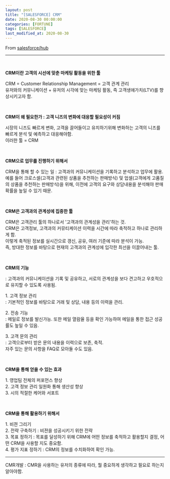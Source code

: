 ```yaml
---
layout: post
title: "[SALESFORCE] CRM"
date: 2020-08-30 00:00:00
categories: [FORTUNE]
tags: [SALESFORCE]
last_modified_at: 2020-08-30
---
```


From [salesforce/hub](https://www.salesforce.com/kr/hub/)

---

<br>

__CRM이란 고객의 시선에 맞춘 마케팅 활동을 위한 툴__
<p>
CRM = Customer Relationship Management = 고객 관계 관리
<br> 유저와의 커뮤니케이션 + 유저의 시각에 맞는 마케팅 활동, 즉 고객생애가치(LTV)를 향상시키고자 함.
</p>

<br>

__CRM이 왜 필요한가 : 고객 니즈의 변화에 대응할 필요성이 커짐__
<p>
시장의 니즈도 빠르게 변화, 고객을 끌어들이고 유치하기위해 변화하는 고객의 니즈를 빠르게 분석 및 예측하고 대응해야함.
<br>이러한 툴 = CRM
</p>

<br>

__CRM으로 업무를 진행하기 위해서__
<p>
CRM을 통해 할 수 있는 일 : 고객과의 커뮤니케이션을 기록하고 분석하고 업무에 활용.
예를 들어 크로스셀(고객과 관련된 상품을 추천하는 판매방식) 및 업셀(고객에게 고품질의 상품을 추천하는 판매방식)을 위해,
이전에 고객의 요구와 상담내용을 분석해야 판매확률을 높일 수 있기 때문.
</p>

<br>

__CRM은 고객과의 관계성에 집중한 툴__
<p>
CRM은 고객관리 툴의 하나로서 '고객과의 관계성을 관리'하는 것.
<br>CRM은 고객정보, 고객과의 커뮤티케이션 이력을 시간에 따라 축적하고 하나로 관리하게 함.
<br>이렇게 축적된 정보를 실시간으로 갱신, 공유, 여러 기준에 따라 분석이 가능.
<br>즉, 방대한 정보를 바탕으로 현재의 고객과의 관계성에 입각한 최선을 이끌어내는 툴.
</p>

<br>

__CRM의 기능__
<p>
: 고객과의 커뮤니케이션을 기록 및 공유하고, 서로의 관계성을 보다 견고하고 우호적으로 유지할 수 있도록 사용됨.
</p>
<p>
1. 고객 정보 관리
<br> : 기본적인 정보를 바탕으로 거래 및 상담, 내용 등의 이력을 관리.
</p>
<p>
2. 전송 기능
<br> : 메일로 정보를 발신가능. 또한 메일 열람율 등을 확인 가능하여 메일을 통한 접근 성공률도 높일 수 있음.
</p>
<p>
3. 고객 문의 관리
<br> : 고객으로부터 받은 문의 내용을 이력으로 보존, 축적.
<br>  자주 있는 문의 사항을 FAQ로 모아둘 수도 있음.
</p>

<br>

__CRM을 통해 얻을 수 있는 효과__
<p>
1. 영업팀 전체의 퍼포먼스 향상
<br>2. 고객 정보 관리 일원화 통해 생산성 향상
<br>3. 시의 적절한 케어와 서포트
</p>

<br>

__CRM을 통해 활용하기 위해서__
<p>
1. 비젼 그리기
<br> 2. 전략 구축하기 : 비젼을 성공시키기 위한 전략
<br> 3. 목표 정하기 : 목표를 달성하기 위해 CRM에 어떤 정보를 축적하고 활용할지 결정, 어떤 CRM을 사용할 지도 중요함.
<br> 4. 평가 지표 정하기 : CRM의 정보를 수치화하여 확인 가능.
</p>

---

CMR개발 :
CMR을 사용하는 유저의 종류에 따라, 뭘 중요하게 생각하고 필요로 하는지 알아야함.

<br>
<br>



